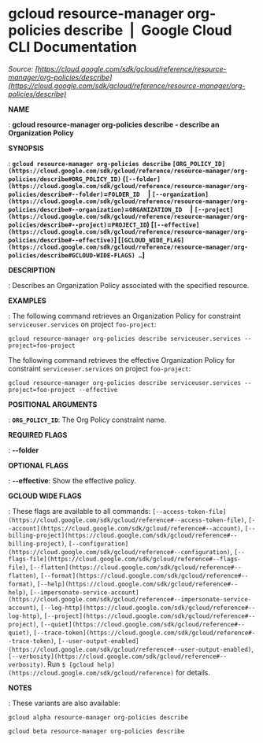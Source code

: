 # gcloud resource-manager org-policies describe  |  Google Cloud CLI Documentation

*Source: [https://cloud.google.com/sdk/gcloud/reference/resource-manager/org-policies/describe](https://cloud.google.com/sdk/gcloud/reference/resource-manager/org-policies/describe)*

**NAME**

: **gcloud resource-manager org-policies describe - describe an Organization Policy**

**SYNOPSIS**

: **`gcloud resource-manager org-policies describe` `[ORG_POLICY_ID](https://cloud.google.com/sdk/gcloud/reference/resource-manager/org-policies/describe#ORG_POLICY_ID)` (`[--folder](https://cloud.google.com/sdk/gcloud/reference/resource-manager/org-policies/describe#--folder)`=`FOLDER_ID`     | `[--organization](https://cloud.google.com/sdk/gcloud/reference/resource-manager/org-policies/describe#--organization)`=`ORGANIZATION_ID`     | `[--project](https://cloud.google.com/sdk/gcloud/reference/resource-manager/org-policies/describe#--project)`=`PROJECT_ID`) [`[--effective](https://cloud.google.com/sdk/gcloud/reference/resource-manager/org-policies/describe#--effective)`] [`[GCLOUD_WIDE_FLAG](https://cloud.google.com/sdk/gcloud/reference/resource-manager/org-policies/describe#GCLOUD-WIDE-FLAGS) …`]**

**DESCRIPTION**

: Describes an Organization Policy associated with the specified resource.

**EXAMPLES**

: The following command retrieves an Organization Policy for constraint
`serviceuser.services` on project `foo-project`:

```
gcloud resource-manager org-policies describe serviceuser.services --project=foo-project
```

The following command retrieves the effective Organization Policy for constraint
`serviceuser.services` on project `foo-project`:

```
gcloud resource-manager org-policies describe serviceuser.services --project=foo-project --effective
```

**POSITIONAL ARGUMENTS**

: **`ORG_POLICY_ID`**:
The Org Policy constraint name.

**REQUIRED FLAGS**

: **--folder**

**OPTIONAL FLAGS**

: **--effective**:
Show the effective policy.

**GCLOUD WIDE FLAGS**

: These flags are available to all commands: `[--access-token-file](https://cloud.google.com/sdk/gcloud/reference#--access-token-file)`,
`[--account](https://cloud.google.com/sdk/gcloud/reference#--account)`, `[--billing-project](https://cloud.google.com/sdk/gcloud/reference#--billing-project)`,
`[--configuration](https://cloud.google.com/sdk/gcloud/reference#--configuration)`,
`[--flags-file](https://cloud.google.com/sdk/gcloud/reference#--flags-file)`,
`[--flatten](https://cloud.google.com/sdk/gcloud/reference#--flatten)`, `[--format](https://cloud.google.com/sdk/gcloud/reference#--format)`, `[--help](https://cloud.google.com/sdk/gcloud/reference#--help)`, `[--impersonate-service-account](https://cloud.google.com/sdk/gcloud/reference#--impersonate-service-account)`,
`[--log-http](https://cloud.google.com/sdk/gcloud/reference#--log-http)`,
`[--project](https://cloud.google.com/sdk/gcloud/reference#--project)`, `[--quiet](https://cloud.google.com/sdk/gcloud/reference#--quiet)`, `[--trace-token](https://cloud.google.com/sdk/gcloud/reference#--trace-token)`, `[--user-output-enabled](https://cloud.google.com/sdk/gcloud/reference#--user-output-enabled)`,
`[--verbosity](https://cloud.google.com/sdk/gcloud/reference#--verbosity)`.
Run `$ [gcloud help](https://cloud.google.com/sdk/gcloud/reference)` for details.

**NOTES**

: These variants are also available:

```
gcloud alpha resource-manager org-policies describe
```

```
gcloud beta resource-manager org-policies describe
```